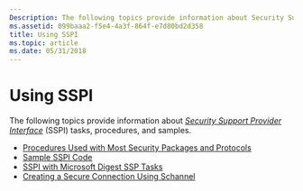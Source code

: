 ```yaml
---
Description: The following topics provide information about Security Support Provider Interface (SSPI) tasks, procedures, and samples.
ms.assetid: 099baaa2-f5e4-4a3f-864f-e7d80bd2d358
title: Using SSPI
ms.topic: article
ms.date: 05/31/2018
---
```


# Using SSPI

The following topics provide information about [*Security Support Provider Interface*](https://msdn.microsoft.com/en-us/library/ms721625(v=VS.85).aspx) (SSPI) tasks, procedures, and samples.

-   [Procedures Used with Most Security Packages and Protocols](procedures-used-with-most-security-packages-and-protocols.md)
-   [Sample SSPI Code](sample-sspi-code.md)
-   [SSPI with Microsoft Digest SSP Tasks](sspi-with-microsoft-digest-ssp-tasks.md)
-   [Creating a Secure Connection Using Schannel](creating-a-secure-connection-using-schannel.md)

 

 



